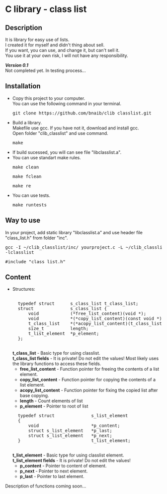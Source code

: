 # C library - class list  
## Description  
It is library for easy use of lists.  
I created it for myself and didn't thing about sell.  
If you want, you can use, and change it, but can't sell it.  
You use it at your own risk, I will not have any responsibility.  
  
***Version 0.1***  
Not completed yet. In testing process...  
  
## Installation
- Сopy this project to your computer.  
You can use the following command in your terminal.  
    <pre>git clone https://github.com/bnaib/clib_classlist.git</pre>  
- Build a library.  
Makefile use gcc. If you have not it, download and install gcc.  
Open folder "clib_classlist" and use command.
    <pre>make</pre>  
- If build sucessed, you will can see file "libclasslist.a".
- You can use standart make rules.  
    <pre>make clean</pre>  
    <pre>make fclean</pre>  
    <pre>make re</pre>  
- You can use tests.  
    <pre>make runtests</pre>  
  
## Way to use  
In your project, add static library "libclasslist.a" and
use header file "class_list.h" from folder "inc".  
    <pre>gcc -I ~/clib_classlist/inc/ yourproject.c -L ~/clib_classlist/ -lclasslist</pre>
    <pre>#include "class_list.h"</pre>  
  
## Content  

- Structures:  
    <pre>  
    typedef struct      s_class_list t_class_list;
    struct              s_class_list {
        void            (*free_list_content)(void *);
        void            *(*copy_list_content)(const void *);
        t_class_list    *(*acopy_list_content)(t_class_list *, const t_class_list *);
        size_t          length;
        t_list_element  *p_element;
    };
    </pre>
    **t_class_list** - Basic type for using classlist.  
    **t_class_list fields** - It is private! Do not edit the values! Most likely uses the library functions to access these fields.  
    - **free_list_content** - Function pointer for freeing the contents of a list element.  
    - **copy_list_content** - Function pointer for copying the contents of a list element.  
    - **acopy_list_content** - Function pointer for fixing the copied list after base copying.  
    - **length** - Count elements of list  
    - **p_element** - Pointer to root of list  
    <pre>
    typedef struct              s_list_element
    {
        void                    *p_content;
        struct s_list_element   *p_last;
        struct s_list_element   *p_next;
    }                           t_list_element;
    </pre>
    **t_list_element** - Basic type for using classlist element.  
    **t_list_element fields** - It is private! Do not edit the values!  
    - **p_content** - Pointer to content of element.  
    - **p_next** - Pointer to next element.  
    - **p_last** - Pointer to last element.  

Description of functions coming soon...
